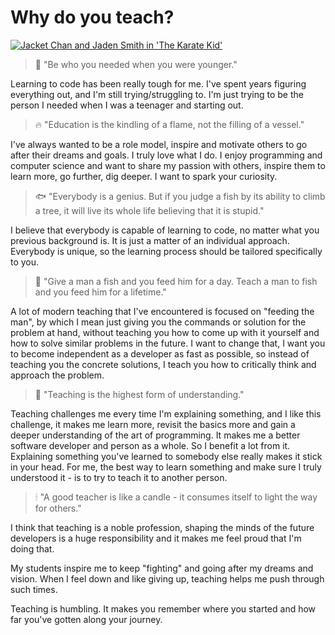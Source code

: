 #  Why do you teach?

[![Jacket Chan and Jaden Smith in 'The Karate Kid'](https://awsimages.detik.net.id/community/media/visual/2016/07/09/ca989c41-0d4d-4f69-9fee-2fa63bf4e8f6_43.jpg?w=400&q=90)](link-url)

> 👦 "Be who you needed when you were younger."

Learning to code has been really tough for me. I've spent years figuring everything out,
and I'm still trying/struggling to. I'm just trying to be the person I needed when I was a
teenager and starting out.

> 🔥 "Education is the kindling of a flame, not the filling of a vessel."

I've always wanted to be a role model, inspire and motivate others to go after their
dreams and goals. I truly love what I do. I enjoy programming and computer science and
want to share my passion with others, inspire them to learn more, go further, dig deeper.
I want to spark your curiosity.

> 🐟 "Everybody is a genius. But if you judge a fish by its ability to climb a tree, it will
live its whole life believing that it is stupid."

I believe that everybody is capable of learning to code, no matter what you previous
background is. It is just a matter of an individual approach. Everybody is unique, so the
learning process should be tailored specifically to you.

> 🎣 "Give a man a fish and you feed him for a day. Teach a man to fish and you feed him for
a lifetime."

A lot of modern teaching that I've encountered is focused on "feeding the man", by which I
mean just giving you the commands or solution for the problem at hand, without teaching
you how to come up with it yourself and how to solve similar problems in the future. I
want to change that, I want you to become independent as a developer as fast as possible,
so instead of teaching you the concrete solutions, I teach you how to critically think and
approach the problem.

> 🧠 "Teaching is the highest form of understanding."

Teaching challenges me every time I'm explaining something, and I like this challenge, it
makes me learn more, revisit the basics more and gain a deeper understanding of the art of
programming. It makes me a better software developer and person as a whole. So I benefit a
lot from it. Explaining something you've learned to somebody else really makes it stick in
your head. For me, the best way to learn something and make sure I truly understood it -
is to try to teach it to another person.

> 🕯 "A good teacher is like a candle - it consumes itself to light the way for others."

I think that teaching is a noble profession, shaping the minds of the future developers is
a huge responsibility and it makes me feel proud that I'm doing that.

My students inspire me to keep "fighting" and going after my dreams and vision. When I
feel down and like giving up, teaching helps me push through such times.

Teaching is humbling. It makes you remember where you started and how far you've gotten
along your journey.
